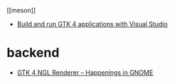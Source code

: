 [[meson]]
- [Build and run GTK 4 applications with Visual Studio](https://www.collabora.com/news-and-blog/blog/2021/03/18/build-and-run-gtk-4-applications-with-visual-studio/)

# backend
- [GTK 4 NGL Renderer – Happenings in GNOME](https://blogs.gnome.org/chergert/2021/02/24/gtk-4-ngl-renderer/)
